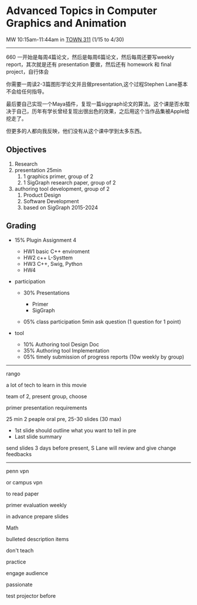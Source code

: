 # Advanced Topics in Computer Graphics and Animation

MW 10:15am-11:44am in [TOWN 311](https://www.facilities.upenn.edu/maps/locations/towne-building) (1/15 to 4/30)

---

660 一开始是每周4篇论文，然后是每周6篇论文，然后每周还要写weekly report，其次就是还有 presentation 要做，然后还有 homework 和 final project，自行体会

你需要一周读2-3篇图形学论文并且做presentation,这个过程Stephen Lane基本不会给任何指导。

最后要自己实现一个Maya插件，复现一篇siggraph论文的算法。这个课是否水取决于自己，历年有学长曾经复现出很出色的效果，之后用这个当作品集被Apple给挖走了。

但更多的人都向我反映，他们没有从这个课中学到太多东西。

## Objectives

1. Research
2. presentation 25min
   1. 1 graphics primer, group of 2
   2. 1 SigGraph research paper, group of 2
3. authoring tool development, group of 2
   1. Product Design
   2. Software Development
   3. based on SigGraph 2015-2024

## Grading

- 15% Plugin Assignment 4
  - HW1 basic C++ enviroment
  - HW2 c++ L-Systtem
  - HW3 C++, Swig, Python
  - HW4

- participation 
  - 30% Presentations 
    - Primer
    - SigGraph

  - 05% class participation 5min ask question (1 question for 1 point) 

- tool 
  - 10% Authoring tool Design Doc
  - 35% Authoring tool Implementation
  - 05% timely submission of progress reports (10w weekly by group)


---

rango

a lot of tech to learn in this movie



team of 2, present group, choose

primer presentation requirements

25 min 2 peaple oral pre, 25-30 slides (30 max)

- 1st slide should outline what you want to tell in pre
- Last slide summary

send slides 3 days before present, S Lane will review and give change feedbacks

---

penn vpn

or campus vpn

to read paper

primer evaluation weekly

in advance prepare slides

Math

bulleted description items

don't teach

practice

engage audience

passionate

test projector before
